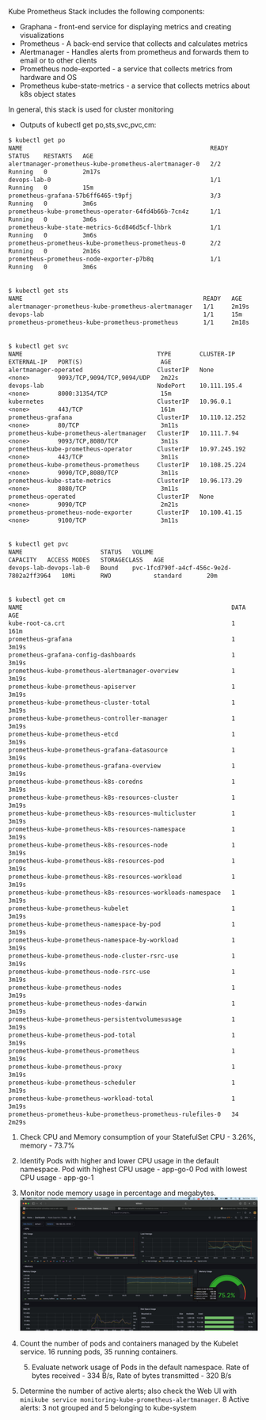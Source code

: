 Kube Prometheus Stack includes the following components:
* Graphana - front-end service for displaying metrics and creating visualizations
* Prometheus - A back-end service that collects and calculates metrics
* Alertmanager - Handles alerts from prometheus and forwards them to email or to other clients
* Prometheus node-exported - a service that collects metrics from hardware and OS
* Prometheus kube-state-metrics - a service that collects metrics about k8s object states

In general, this stack is used for cluster monitoring

* Outputs of kubectl get po,sts,svc,pvc,cm:
```
$ kubectl get po
NAME                                                     READY   STATUS    RESTARTS   AGE
alertmanager-prometheus-kube-prometheus-alertmanager-0   2/2     Running   0          2m17s
devops-lab-0                                             1/1     Running   0          15m
prometheus-grafana-57b6ff6465-t9pfj                      3/3     Running   0          3m6s
prometheus-kube-prometheus-operator-64fd4b66b-7cn4z      1/1     Running   0          3m6s
prometheus-kube-state-metrics-6cd846d5cf-lhbrk           1/1     Running   0          3m6s
prometheus-prometheus-kube-prometheus-prometheus-0       2/2     Running   0          2m16s
prometheus-prometheus-node-exporter-p7b8q                1/1     Running   0          3m6s


$ kubectl get sts
NAME                                                   READY   AGE
alertmanager-prometheus-kube-prometheus-alertmanager   1/1     2m19s
devops-lab                                             1/1     15m
prometheus-prometheus-kube-prometheus-prometheus       1/1     2m18s


$ kubectl get svc
NAME                                      TYPE        CLUSTER-IP      EXTERNAL-IP   PORT(S)                      AGE
alertmanager-operated                     ClusterIP   None            <none>        9093/TCP,9094/TCP,9094/UDP   2m22s
devops-lab                                NodePort    10.111.195.4    <none>        8000:31354/TCP               15m
kubernetes                                ClusterIP   10.96.0.1       <none>        443/TCP                      161m
prometheus-grafana                        ClusterIP   10.110.12.252   <none>        80/TCP                       3m11s
prometheus-kube-prometheus-alertmanager   ClusterIP   10.111.7.94     <none>        9093/TCP,8080/TCP            3m11s
prometheus-kube-prometheus-operator       ClusterIP   10.97.245.192   <none>        443/TCP                      3m11s
prometheus-kube-prometheus-prometheus     ClusterIP   10.108.25.224   <none>        9090/TCP,8080/TCP            3m11s
prometheus-kube-state-metrics             ClusterIP   10.96.173.29    <none>        8080/TCP                     3m11s
prometheus-operated                       ClusterIP   None            <none>        9090/TCP                     2m21s
prometheus-prometheus-node-exporter       ClusterIP   10.100.41.15    <none>        9100/TCP                     3m11s


$ kubectl get pvc
NAME                      STATUS   VOLUME                                     CAPACITY   ACCESS MODES   STORAGECLASS   AGE
devops-lab-devops-lab-0   Bound    pvc-1fcd790f-a4cf-456c-9e2d-7802a2ff3964   10Mi       RWO            standard       20m


$ kubectl get cm
NAME                                                           DATA   AGE
kube-root-ca.crt                                               1      161m
prometheus-grafana                                             1      3m19s
prometheus-grafana-config-dashboards                           1      3m19s
prometheus-kube-prometheus-alertmanager-overview               1      3m19s
prometheus-kube-prometheus-apiserver                           1      3m19s
prometheus-kube-prometheus-cluster-total                       1      3m19s
prometheus-kube-prometheus-controller-manager                  1      3m19s
prometheus-kube-prometheus-etcd                                1      3m19s
prometheus-kube-prometheus-grafana-datasource                  1      3m19s
prometheus-kube-prometheus-grafana-overview                    1      3m19s
prometheus-kube-prometheus-k8s-coredns                         1      3m19s
prometheus-kube-prometheus-k8s-resources-cluster               1      3m19s
prometheus-kube-prometheus-k8s-resources-multicluster          1      3m19s
prometheus-kube-prometheus-k8s-resources-namespace             1      3m19s
prometheus-kube-prometheus-k8s-resources-node                  1      3m19s
prometheus-kube-prometheus-k8s-resources-pod                   1      3m19s
prometheus-kube-prometheus-k8s-resources-workload              1      3m19s
prometheus-kube-prometheus-k8s-resources-workloads-namespace   1      3m19s
prometheus-kube-prometheus-kubelet                             1      3m19s
prometheus-kube-prometheus-namespace-by-pod                    1      3m19s
prometheus-kube-prometheus-namespace-by-workload               1      3m19s
prometheus-kube-prometheus-node-cluster-rsrc-use               1      3m19s
prometheus-kube-prometheus-node-rsrc-use                       1      3m19s
prometheus-kube-prometheus-nodes                               1      3m19s
prometheus-kube-prometheus-nodes-darwin                        1      3m19s
prometheus-kube-prometheus-persistentvolumesusage              1      3m19s
prometheus-kube-prometheus-pod-total                           1      3m19s
prometheus-kube-prometheus-prometheus                          1      3m19s
prometheus-kube-prometheus-proxy                               1      3m19s
prometheus-kube-prometheus-scheduler                           1      3m19s
prometheus-kube-prometheus-workload-total                      1      3m19s
prometheus-prometheus-kube-prometheus-prometheus-rulefiles-0   34     2m29s
```

1. Check CPU and Memory consumption of your StatefulSet
CPU - 3.26%, memory - 73.7%

2. Identify Pods with higher and lower CPU usage in the default namespace.
Pod with highest CPU usage - app-go-0
Pod with lowest CPU usage - app-go-1

3. Monitor node memory usage in percentage and megabytes.
![node](images/node-memory.jpg)

4. Count the number of pods and containers managed by the Kubelet service.
16 running pods, 35 running containers.

    5. Evaluate network usage of Pods in the default namespace.
Rate of bytes received - 334 B/s, Rate of bytes transmitted - 320 B/s

6. Determine the number of active alerts; also check the Web UI with `minikube service monitoring-kube-prometheus-alertmanager`.
8 Active alerts: 3 not grouped and 5 belonging to kube-system
